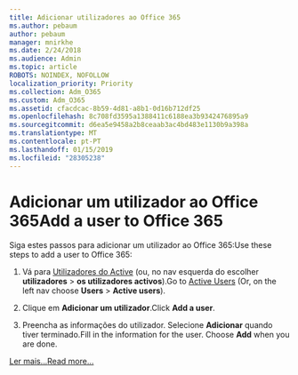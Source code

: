 ```yaml
---
title: Adicionar utilizadores ao Office 365
ms.author: pebaum
author: pebaum
manager: mnirkhe
ms.date: 2/24/2018
ms.audience: Admin
ms.topic: article
ROBOTS: NOINDEX, NOFOLLOW
localization_priority: Priority
ms.collection: Adm_O365
ms.custom: Adm_O365
ms.assetid: cfacdcac-8b59-4d81-a8b1-0d16b712df25
ms.openlocfilehash: 8c708fd3595a1388411c6188ea3b9342476895a9
ms.sourcegitcommit: d6ea5e9458a2b8ceaab3ac4bd483e1130b9a398a
ms.translationtype: MT
ms.contentlocale: pt-PT
ms.lasthandoff: 01/15/2019
ms.locfileid: "28305238"
---
```

# <a name="add-a-user-to-office-365"></a><span data-ttu-id="14537-102">Adicionar um utilizador ao Office 365</span><span class="sxs-lookup"><span data-stu-id="14537-102">Add a user to Office 365</span></span>

<span data-ttu-id="14537-103">Siga estes passos para adicionar um utilizador ao Office 365:</span><span class="sxs-lookup"><span data-stu-id="14537-103">Use these steps to add a user to Office 365:</span></span>
  
1. <span data-ttu-id="14537-104">Vá para [Utilizadores do Active](https://support.office.com/article/https://portal.office.com/adminportal/home.aspx#/users) (ou, no nav esquerda do escolher **utilizadores** \> **os utilizadores activos**).</span><span class="sxs-lookup"><span data-stu-id="14537-104">Go to [Active Users](https://support.office.com/article/https://portal.office.com/adminportal/home.aspx#/users) (Or, on the left nav choose **Users** \> **Active users**).</span></span>
    
2. <span data-ttu-id="14537-105">Clique em **Adicionar um utilizador**.</span><span class="sxs-lookup"><span data-stu-id="14537-105">Click **Add a user**.</span></span>
    
3. <span data-ttu-id="14537-p101">Preencha as informações do utilizador. Selecione **Adicionar** quando tiver terminado.</span><span class="sxs-lookup"><span data-stu-id="14537-p101">Fill in the information for the user. Choose **Add** when you are done.</span></span> 
    
[<span data-ttu-id="14537-108">Ler mais...</span><span class="sxs-lookup"><span data-stu-id="14537-108">Read more...</span></span>](https://support.office.com/article/1970f7d6-03b5-442f-b385-5880b9c256ec)
  

